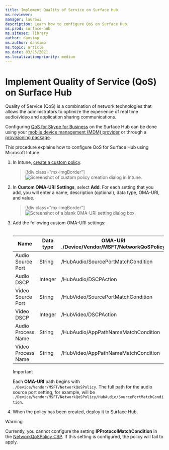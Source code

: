 ```yaml
---
title: Implement Quality of Service on Surface Hub
ms.reviewer: 
manager: laurawi
description: Learn how to configure QoS on Surface Hub.
ms.prod: surface-hub
ms.sitesec: library
author: dansimp
ms.author: dansimp
ms.topic: article
ms.date: 03/25/2021
ms.localizationpriority: medium
---
```


# Implement Quality of Service (QoS) on Surface Hub

Quality of Service (QoS) is a combination of network technologies that allows the administrators to optimize the experience of real time audio/video and application sharing communications.
 
Configuring [QoS for Skype for Business](https://docs.microsoft.com/windows/client-management/mdm/networkqospolicy-csp) on the Surface Hub can be done using your [mobile device management (MDM) provider](manage-settings-with-mdm-for-surface-hub.md) or through a [provisioning package](provisioning-packages-for-surface-hub.md). 
 
 
This procedure explains how to configure QoS for Surface Hub using Microsoft Intune. 

1. In Intune, [create a custom policy](https://docs.microsoft.com/intune/custom-settings-configure).

    > [!div class="mx-imgBorder"]
    > ![Screenshot of custom policy creation dialog in Intune.](images/qos-create.png)

2. In **Custom OMA-URI Settings**, select **Add**. For each setting that you add, you will enter a name, description (optional), data type, OMA-URI, and value.

    > [!div class="mx-imgBorder"]
    > ![Screenshot of a blank OMA-URI setting dialog box.](images/qos-setting.png)

3. Add the following custom OMA-URI settings:<br/><br/>

    Name | Data type | OMA-URI<br>./Device/Vendor/MSFT/NetworkQoSPolicy |  Value
    --- | --- | --- | ---
    Audio Source Port | String |  /HubAudio/SourcePortMatchCondition  |   Get the values from your Skype administrator
    Audio DSCP | Integer |  /HubAudio/DSCPAction  |   46
    Video Source Port | String |  /HubVideo/SourcePortMatchCondition   |  Get the values from your Skype administrator
    Video DSCP | Integer |  /HubVideo/DSCPAction   |   34
    Audio Process Name | String |  /HubAudio/AppPathNameMatchCondition  |   Microsoft.PPISkype.Windows.exe
    Video Process Name | String |  /HubVideo/AppPathNameMatchCondition  |   Microsoft.PPISkype.Windows.exe

    >[!IMPORTANT]
    >Each **OMA-URI** path begins with `./Device/Vendor/MSFT/NetworkQoSPolicy`. The full path for the audio source port setting, for example, will be `./Device/Vendor/MSFT/NetworkQoSPolicy/HubAudio/SourcePortMatchCondition`.

4. When the policy has been created, deploy it to Surface Hub.


>[!WARNING]
>Currently, you cannot configure the setting **IPProtocolMatchCondition** in the [NetworkQoSPolicy CSP](https://docs.microsoft.com/windows/client-management/mdm/networkqospolicy-csp). If this setting is configured, the policy will fail to apply.
 
